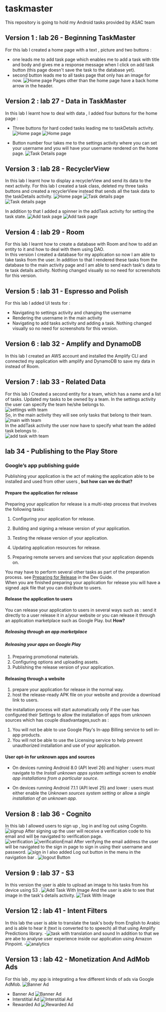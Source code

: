 # taskmaster
This repository is going to hold my Android tasks provided by ASAC team 

## Version 1 : lab 26 - Beginning TaskMaster

For this lab I created a home page with a text , picture and two buttons :
- one leads me to add task page which enables me to add a task with title and body and gives me a response message when I click on add task button (this page doesn't save the task to the database yet).
- second button leads me to all tasks page that only has an image for now.
![Home page](./screenshots/homePage.png)
Pages other than the home page have a back home arrow in the header.


## Version 2 : lab 27 - Data in TaskMaster

In this lab I learnt how to deal with data , I added four buttons for the home page :
- Three buttons for hard coded tasks leading me to taskDetails activity.
  ![Home page](./screenshots/Screenshot_20220430_030917.png)
  ![Home page](./screenshots/Screenshot_20220430_031007.png)

- Button number four takes me to the settings activity where you can set your username and you will have your username rendered on the home page.
  ![Task Details page](./screenshots/Screenshot_20220430_030947.png)

## Version 3 : lab 28 - RecyclerView 

In this lab I learnt how to display a recyclerView and send its data to the next activity. 
For this lab I created a task class, deleted my three tasks buttons and created a recyclerView instead that sends all the task data to the taskDetails activity.
![Home page](./screenshots/lab28-1.jpg)
![Task details page](./screenshots/280126320_680192909606899_8356462126591563157_n.jpg)
![Task details page](./screenshots/279932427_751247939203799_4797524901374250625_n.jpg)

In addition to that I added a spinner in the addTask activity for setting the task state.
![Add task page](./screenshots/280115071_1168435083991273_6580235935301626749_n.jpg)
![Add task page](./screenshots/280132455_304112168577831_4152853509198637669_n.jpg)

## Version 4 : lab 29 - Room 
For this lab I learnt how to create a database with Room and how to add an entity to it and how to deal with them using DAO.  
In this version I created a database for my application so now I am able to take tasks from the user.
In addition to that I rendered these tasks from the database to the main activity page and I am able to send each task's data to te task details activity. 
Nothing changed visually so no need for screenshots for this version. 

## Version 5 : lab 31 - Espresso and Polish

For this lab I added UI tests for :
- Navigating to settings activity and changing the username 
- Rendering the username in the main activity 
- Navigating to add tasks activity and adding a task. 
  Nothing changed visually so no need for screenshots for this version. 
  
## Version 6 : lab 32 - Amplify and DynamoDB

In this lab I created an AWS account and installed the Amplify CLI and connected my application with amplify and DynamoDB to save my data in instead of Room.

## Version 7 : lab 33 - Related Data

For this lab I Created a second entity for a team, which has a name and a list of tasks. Updated my tasks to be owned by a team.
In the settings activity the user can specify the team he/she belongs to.  
![settings with team](./screenshots/settingsWithTeam.jpg)  
So, in the main activity they will see only tasks that belong to their team. 
![main with team](./screenshots/homewithteamtasks.jpg)  
In the addTask activity the user now have to specify what team the added task belongs to .   
![add task with team](./screenshots/addTaskTeam.jpg) 

## lab 34 - Publishing to the Play Store

### Google’s app publishing guide

Publishing your application is the act of making the application able to be installed and used from other users , **but how can we do that?**

#### Prepare the application for release
Preparing your application for release is a multi-step process that involves the following tasks:

1. Configuring your application for release.
2. Building and signing a release version of your application.
3. Testing the release version of your application.
4. Updating application resources for release.

5. Preparing remote servers and services that your application depends on.

You may have to perform several other tasks as part of the preparation process. see [Preparing for Release](https://developer.android.com/studio/publish/preparing) in the Dev Guide.  
When you are finished preparing your application for release you will have a signed .apk file that you can distribute to users.
#### Release the application to users
You can release your application to users in several ways such as : send it directly to a user release it in a/your website or you can release it through an application marketplace such as Google Play.
but **How?**

##### Releasing through an app marketplace
##### Releasing your apps on Google Play
1. Preparing promotional materials.
2. Configuring options and uploading assets.
3. Publishing the release version of your application.
#### Releasing through a website
1. prepare your application for release in the normal way.
2. host the release-ready APK file on your website and provide a download link to users.

the installation process will start automatically only if the user has configured their Settings to allow the installation of apps from unknown sources  which has couple disadvantages,such as :
1. You will not be able to use Google Play's In-app Billing service to sell in-app products.
2. You will not be able to use the Licensing service to help prevent unauthorized installation and use of your application.

#### User opt-in for unknown apps and sources
- On devices running Android 8.0 (API level 26) and higher :  users must navigate to the *Install unknown apps system settings* screen to *enable app installations from a particular source*.

- On devices running Android 7.1.1 (API level 25) and lower : users must either enable the *Unknown sources system setting* or allow a *single installation of an unknown app.*


## Version 8 : lab 36 - Cognito

In this lab I allowed users to sign up , log in and log out using Cognito.
![signup](./screenshots/sign_up.png)
After signing up the user will receive a verification code to his email and will be navigated to verification page.  
![verification](./screenshots/verify.png)
![verificationEmail](./screenshots/verifyingCode.jpg)
After verifying the email address the user will be navigated to the sign in page to sign in using their username and password.
![sign in](./screenshots/sign_in.png)
I also added Log out button in the menu in the navigation bar .
![logout Button](./screenshots/logout.png)

## Version 9 : lab 37 - S3 

In this version the user is able to upload an image to his tasks from his device using S3 .
![Add Task With Image](./screenshots/addTaskWithImage.jpg)
And the user is able to see that image in the task's details activity. 
![Task With Image](./screenshots/taskWithImage.jpg)


## Version 12 : lab 41 - Intent Filters

In this lab the user is able to translate the task's body from English to Arabic and is able to hear it (text is converted to to speech) all that using  Amplify Predictions library.
-![task with translation and sound](./screenshots/taskWithTreanslationAndSound.jpg)
In addition to that we are abe to analyse user experience inside our application using Amazon Pinpoint.
-![analytics](./screenshots/analytics.png)

## Version 13 : lab 42 - Monetization And AdMob Ads

For this lab , my app is integrating a few different kinds of ads via Google AdMob.
![Banner Ad](./screenshots/ALLAdWorked.jpg)
- Banner Ad 
![Banner Ad](./screenshots/286459749_549171026766458_7895568061373880289_n.jpg)
- Interstitial Ad
![Interstitial Ad](./screenshots/286309664_392437225998706_6342190625809669584_n.jpg)
- Rewarded Ad
![Rewarded Ad](./screenshots/286413531_1145456329639901_8881258982430320953_n.jpg)
